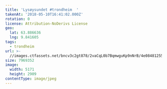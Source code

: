 ```yaml
---
title: 'Lysøysundet #trondheim  '
takenAt: '2018-05-10T16:41:02.000Z'
rotation: 0
license: Attribution-NoDerivs License
geo:
  lat: 63.886636
  lng: 9.841605
tags:
  - trondheim
url: >-
  //images.ctfassets.net/bncv3c2gt878/2vaCqL0b7BqmwguKp9nNrB/4e08481255ba15576eb1164cda9a9e66/lysysundet-trondheim_41316998014_o
size: 7969352
image:
  width: 5171
  height: 2909
contentType: image/jpeg
---
```


